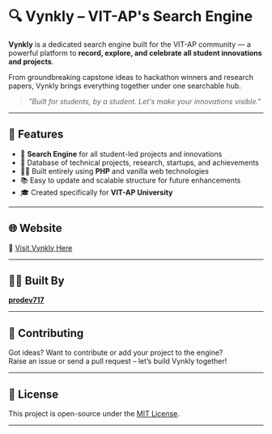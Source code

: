 # 🔍 Vynkly – VIT-AP's Search Engine

**Vynkly** is a dedicated search engine built for the VIT-AP community — a powerful platform to **record, explore, and celebrate all student innovations and projects**.

From groundbreaking capstone ideas to hackathon winners and research papers, Vynkly brings everything together under one searchable hub.

> _"Built for students, by a student. Let's make your innovations visible."_

---

## 🚀 Features

- 🔎 **Search Engine** for all student-led projects and innovations
- 📂 Database of technical projects, research, startups, and achievements
- 🧑‍💻 Built entirely using **PHP** and vanilla web technologies
- 📚 Easy to update and scalable structure for future enhancements
- 🎓 Created specifically for **VIT-AP University**

---

## 🌐 Website

🔗 [Visit Vynkly Here](http://vynkly.rf.gd)  

---

## 👨‍💻 Built By

**[prodev717](https://github.com/prodev717)**   

---

## 📢 Contributing

Got ideas? Want to contribute or add your project to the engine?  
Raise an issue or send a pull request – let’s build Vynkly together!

---

## 📜 License

This project is open-source under the [MIT License](LICENSE).

---
